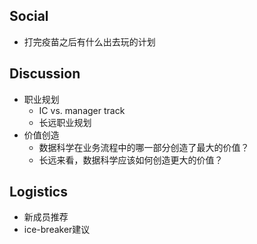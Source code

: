 ## Social
- 打完疫苗之后有什么出去玩的计划

## Discussion
- 职业规划
	- IC vs. manager track
	- 长远职业规划
- 价值创造
	- 数据科学在业务流程中的哪一部分创造了最大的价值？
	- 长远来看，数据科学应该如何创造更大的价值？

## Logistics
- 新成员推荐
- ice-breaker建议
